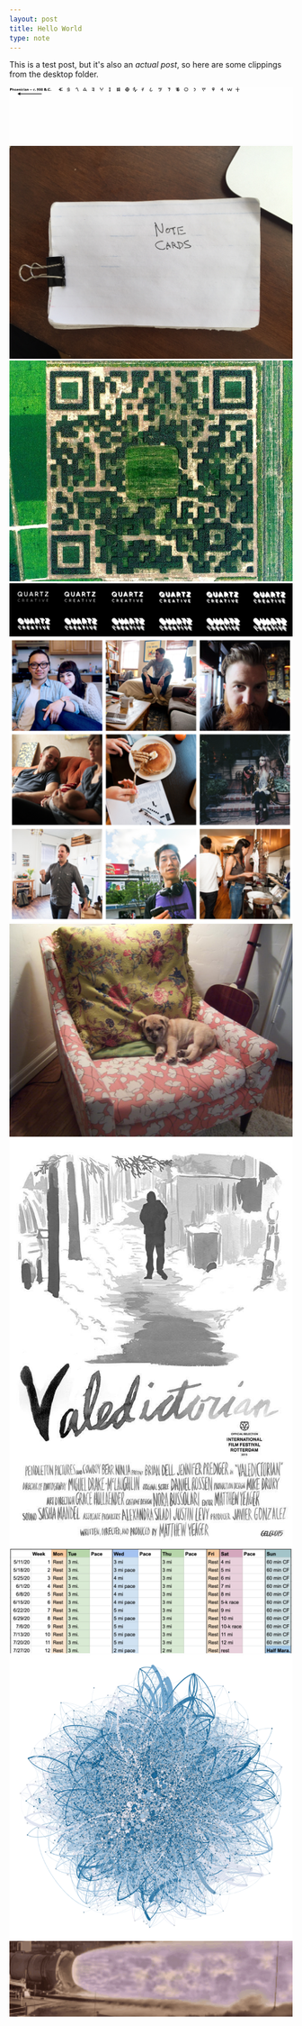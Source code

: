 ```yaml
---
layout: post
title: Hello World
type: note
---
```


This is a test post, but it's also an _actual post_, so here are some clippings from the desktop folder. 

![](/images/Alphabet_Evolution.gif)
![](/images/notecards.jpg)
![](/images/QR_Landscape.jpg)
![](/images/qz_flow_grid.png)
![](/images/Sunday_Routine_Snapshot.png)
![](/images/opie_little.jpg)
![](/images/Valedictorian_Poster.jpg)
![](/images/Training_Plan.png)
![](/images/network3.png)
![](/images/rocket.gif)




